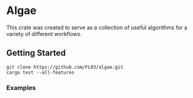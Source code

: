 # Algae

This crate was created to serve as a collection of useful algorithms for a variety of different workflows.

## Getting Started

    git clone https://github.com/FL03/algae.git
    cargo test --all-features

### Examples